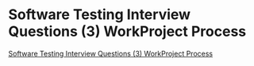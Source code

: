 # Software Testing Interview Questions (3) WorkProject Process
[Software Testing Interview Questions (3) WorkProject Process](https://aiwithcloud.com/2022/09/16/software_testing_interview_questions_3_workproject_process/)